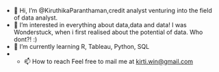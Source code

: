 - 👋 Hi, I’m @KiruthikaParanthaman,credit analyst venturing into the field of data analyst. 
- 👀 I’m interested in everything about data,data and data! I was Wonderstuck, when i first realised about the potential of data.         Who dont?! :)
- 🌱 I’m currently learning R, Tableau, Python, SQL
- - 📫 How to reach Feel free to mail me at kirti.win@gmail.com

<!---
KiruthikaParanthaman/KiruthikaParanthaman is a ✨ special ✨ repository because its `README.md` (this file) appears on your GitHub profile.
You can click the Preview link to take a look at your changes.
--->
